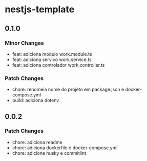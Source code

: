 # nestjs-template

## 0.1.0

### Minor Changes

- feat: adiciona modulo work.module.ts
- feat: adiciona servico work.service.ts
- feat: adiciona controlador work.controller.ts

### Patch Changes

- chore: renomeia nome do projeto em package.json e docker-compose.yml
- build: adiciona dotenv

## 0.0.2

### Patch Changes

- chore: adiciona readme
- chore: adiciona dockerfile e docker-compose.yml
- chore: adicione husky e commitlint
